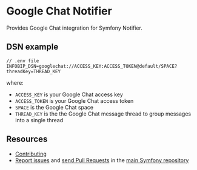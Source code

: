 Google Chat Notifier
====================

Provides Google Chat integration for Symfony Notifier.

DSN example
-----------

```
// .env file
INFOBIP_DSN=googlechat://ACCESS_KEY:ACCESS_TOKEN@default/SPACE?threadKey=THREAD_KEY
```

where:
 - `ACCESS_KEY` is your Google Chat access key
 - `ACCESS_TOKEN` is your Google Chat access token
 - `SPACE` is the Google Chat space
 - `THREAD_KEY` is the the Google Chat message thread to group messages into a single thread

Resources
---------

  * [Contributing](https://symfony.com/doc/current/contributing/index.html)
  * [Report issues](https://github.com/symfony/symfony/issues) and
    [send Pull Requests](https://github.com/symfony/symfony/pulls)
    in the [main Symfony repository](https://github.com/symfony/symfony)
